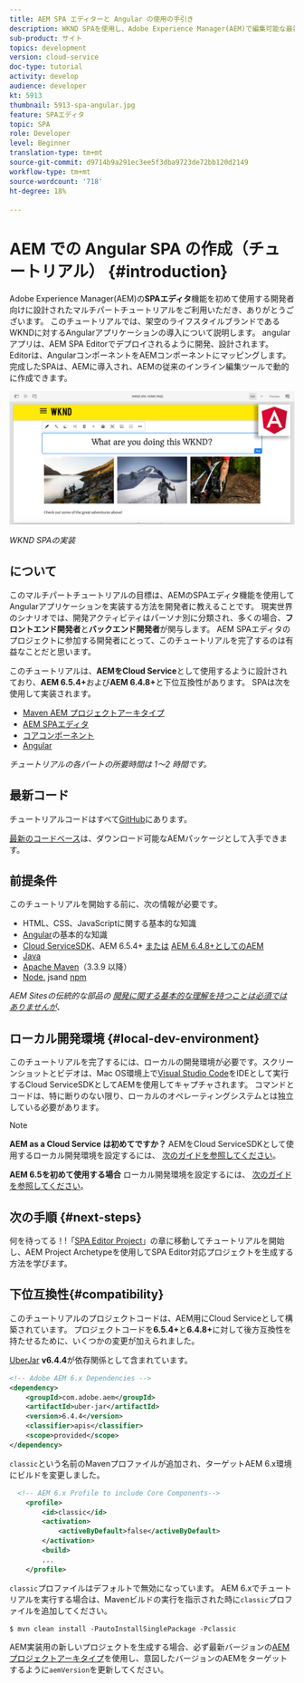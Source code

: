 ```yaml
---
title: AEM SPA エディターと Angular の使用の手引き
description: WKND SPAを使用し、Adobe Experience Manager(AEM)で編集可能な最初のAngularシングルページアプリケーション(SPA)を作成します。 SPA editorでAngularJSフレームワークを使用してSPAを作成する方法を説明します。 このマルチパートチュートリアルでは、架空のライフスタイルブランドであるWKNDに対するAngularアプリケーションの導入について説明します。 このチュートリアルでは、SPAの作成とAEMとの統合の最後までを説明します。
sub-product: サイト
topics: development
version: cloud-service
doc-type: tutorial
activity: develop
audience: developer
kt: 5913
thumbnail: 5913-spa-angular.jpg
feature: SPAエディタ
topic: SPA
role: Developer
level: Beginner
translation-type: tm+mt
source-git-commit: d9714b9a291ec3ee5f3dba9723de72bb120d2149
workflow-type: tm+mt
source-wordcount: '718'
ht-degree: 18%

---
```



# AEM での Angular SPA の作成（チュートリアル） {#introduction}

Adobe Experience Manager(AEM)の&#x200B;**SPAエディタ**&#x200B;機能を初めて使用する開発者向けに設計されたマルチパートチュートリアルをご利用いただき、ありがとうございます。 このチュートリアルでは、架空のライフスタイルブランドであるWKNDに対するAngularアプリケーションの導入について説明します。 angularアプリは、AEM SPA Editorでデプロイされるように開発、設計されます。  Editorは、AngularコンポーネントをAEMコンポーネントにマッピングします。 完成したSPAは、AEMに導入され、AEMの従来のインライン編集ツールで動的に作成できます。

![最終的なSPAの実装](assets/wknd-spa-implementation.png)

*WKND SPAの実装*

##  について

このマルチパートチュートリアルの目標は、AEMのSPAエディタ機能を使用してAngularアプリケーションを実装する方法を開発者に教えることです。 現実世界のシナリオでは、開発アクティビティはパーソナ別に分類され、多くの場合、**フロントエンド開発者**&#x200B;と&#x200B;**バックエンド開発者**&#x200B;が関与します。 AEM SPAエディタのプロジェクトに参加する開発者にとって、このチュートリアルを完了するのは有益なことだと思います。

このチュートリアルは、**AEMをCloud Service**&#x200B;として使用するように設計されており、**AEM 6.5.4+**&#x200B;および&#x200B;**AEM 6.4.8+**&#x200B;と下位互換性があります。 SPAは次を使用して実装されます。

* [Maven AEM プロジェクトアーキタイプ](https://docs.adobe.com/content/help/ja/experience-manager-core-components/using/developing/archetype/overview.html)
* [AEM SPAエディタ](https://docs.adobe.com/content/help/en/experience-manager-65/developing/headless/spas/spa-walkthrough.html#content-editing-experience-with-spa)
* [コアコンポーネント](https://docs.adobe.com/content/help/ja/experience-manager-core-components/using/introduction.html)
* [Angular](https://angular.io/)

*チュートリアルの各パートの所要時間は 1～2 時間です。*

## 最新コード

チュートリアルコードはすべて[GitHub](https://github.com/adobe/aem-guides-wknd-spa)にあります。

[最新のコードベース](https://github.com/adobe/aem-guides-wknd-spa/releases)は、ダウンロード可能なAEMパッケージとして入手できます。

## 前提条件

このチュートリアルを開始する前に、次の情報が必要です。

* HTML、CSS、JavaScriptに関する基本的な知識
* [Angular](https://angular.io/)の基本的な知識
* [Cloud ServiceSDK](https://docs.adobe.com/content/help/en/experience-manager-learn/cloud-service/local-development-environment-set-up/aem-runtime.html#download-the-aem-as-a-cloud-service-sdk)、AEM 6.5.4+ [または](https://helpx.adobe.com/experience-manager/aem-releases-updates.html#65)  [AEM 6.4.8+としてのAEM](https://helpx.adobe.com/experience-manager/aem-releases-updates.html#64)
* [Java](https://downloads.experiencecloud.adobe.com/content/software-distribution/en/general.html)
* [Apache Maven](https://maven.apache.org/)（3.3.9 以降）
* [Node.](https://nodejs.org/ja/) jsand  [npm](https://www.npmjs.com/)

*AEM Sitesの伝統的な部品の [開発に関する基本的な理解を持つことは必須ではありませんが](https://docs.adobe.com/content/help/ja-JP/experience-manager-learn/getting-started-wknd-tutorial-develop/overview.html)、*

## ローカル開発環境 {#local-dev-environment}

このチュートリアルを完了するには、ローカルの開発環境が必要です。スクリーンショットとビデオは、Mac OS環境上で[Visual Studio Code](https://code.visualstudio.com/)をIDEとして実行するCloud ServiceSDKとしてAEMを使用してキャプチャされます。 コマンドとコードは、特に断りのない限り、ローカルのオペレーティングシステムとは独立している必要があります。

>[!NOTE]
>
> **AEM as a Cloud Service は初めてですか？** AEMをCloud ServiceSDKとして使用するローカル開発環境を設定するには、 [次のガイドを参照してください](https://docs.adobe.com/content/help/ja-JP/experience-manager-learn/cloud-service/local-development-environment-set-up/overview.html)。
>
> **AEM 6.5を初めて使用する場合** ローカル開発環境を設定するには、 [次のガイドを参照してください](https://docs.adobe.com/content/help/ja-JP/experience-manager-learn/foundation/development/set-up-a-local-aem-development-environment.html)。

## 次の手順 {#next-steps}

何を待ってる！!「[SPA Editor Project](create-project.md)」の章に移動してチュートリアルを開始し、AEM Project Archetypeを使用してSPA Editor対応プロジェクトを生成する方法を学びます。

## 下位互換性{#compatibility}

このチュートリアルのプロジェクトコードは、AEM用にCloud Serviceとして構築されています。 プロジェクトコードを&#x200B;**6.5.4+**&#x200B;と&#x200B;**6.4.8+**&#x200B;に対して後方互換性を持たせるために、いくつかの変更が加えられました。

[UberJar](https://docs.adobe.com/content/help/en/experience-manager-65/developing/devtools/ht-projects-maven.html#what-is-the-uberjar) **v6.4.4**&#x200B;が依存関係として含まれています。

```xml
<!-- Adobe AEM 6.x Dependencies -->
<dependency>
    <groupId>com.adobe.aem</groupId>
    <artifactId>uber-jar</artifactId>
    <version>6.4.4</version>
    <classifier>apis</classifier>
    <scope>provided</scope>
</dependency>
```

`classic`という名前のMavenプロファイルが追加され、ターゲットAEM 6.x環境にビルドを変更しました。

```xml
  <!-- AEM 6.x Profile to include Core Components-->
    <profile>
        <id>classic</id>
        <activation>
            <activeByDefault>false</activeByDefault>
        </activation>
        <build>
        ...
    </profile>
```

`classic`プロファイルはデフォルトで無効になっています。 AEM 6.xでチュートリアルを実行する場合は、Mavenビルドの実行を指示された時に`classic`プロファイルを追加してください。

```shell
$ mvn clean install -PautoInstallSinglePackage -Pclassic
```

AEM実装用の新しいプロジェクトを生成する場合、必ず最新バージョンの[AEMプロジェクトアーキタイプ](https://github.com/adobe/aem-project-archetype)を使用し、意図したバージョンのAEMをターゲットするように`aemVersion`を更新してください。
